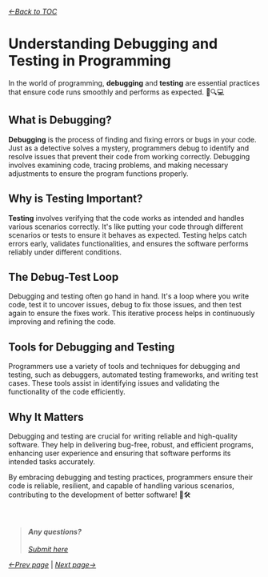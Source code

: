 *[&larr;Back to TOC](00_TOC.md)*

# Understanding Debugging and Testing in Programming

In the world of programming, **debugging** and **testing** are essential practices that ensure code runs smoothly and performs as expected. 🐞🔍💻

## What is Debugging?

**Debugging** is the process of finding and fixing errors or bugs in your code. Just as a detective solves a mystery, programmers debug to identify and resolve issues that prevent their code from working correctly. Debugging involves examining code, tracing problems, and making necessary adjustments to ensure the program functions properly.

## Why is Testing Important?

**Testing** involves verifying that the code works as intended and handles various scenarios correctly. It's like putting your code through different scenarios or tests to ensure it behaves as expected. Testing helps catch errors early, validates functionalities, and ensures the software performs reliably under different conditions.

## The Debug-Test Loop

Debugging and testing often go hand in hand. It's a loop where you write code, test it to uncover issues, debug to fix those issues, and then test again to ensure the fixes work. This iterative process helps in continuously improving and refining the code.

## Tools for Debugging and Testing

Programmers use a variety of tools and techniques for debugging and testing, such as debuggers, automated testing frameworks, and writing test cases. These tools assist in identifying issues and validating the functionality of the code efficiently.

## Why It Matters

Debugging and testing are crucial for writing reliable and high-quality software. They help in delivering bug-free, robust, and efficient programs, enhancing user experience and ensuring that software performs its intended tasks accurately.

By embracing debugging and testing practices, programmers ensure their code is reliable, resilient, and capable of handling various scenarios, contributing to the development of better software! 🚀🛠️

&nbsp;
> #### *Any questions?*
> *[Submit here](https://github.com/bjafl-sps/PROG-101/discussions/new?category=q-a&labels=question%20about%20course%20material&title=%23INSERT_TITLE%23%20(from%2006_Debugging-and-testing.md))*
&nbsp;

*[&larr;Prev page](05_Algorithms.md)* | *[Next page&rarr;](07_Abstraction-and-modularity.md)*